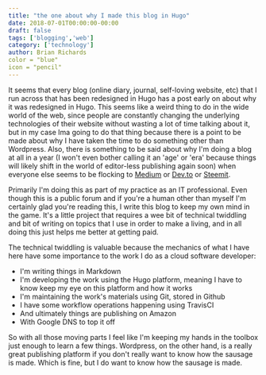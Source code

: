 ```yaml
---
title: "the one about why I made this blog in Hugo"
date: 2018-07-01T00:00:00-00:00
draft: false
tags: ['blogging','web']
category: ['technology']
author: Brian Richards
color = "blue"
icon = "pencil"
---
```


It seems that every blog (online diary, journal, self-loving website, etc) that I run across that has been redesigned in Hugo has a post early on about why it was redesigned in Hugo. This seems like a weird thing to do in the wide world of the web, since people are constantly changing the underlying technologies of their website without wasting a lot of time talking about it, but in my case Ima going to do that thing because there is a point to be made about why I have taken the time to do something other than Wordpress. Also, there is something to be said about why I'm doing a blog at all in a year (I won't even bother calling it an 'age' or 'era' because things will likely shift in the world of editor-less publishing again soon) when everyone else seems to be flocking to [Medium](https://medium.com/) or [Dev.to](https://dev.to/) or [Steemit](https://steemit.com/).

Primarily I'm doing this as part of my practice as an IT professional. Even though this is a public forum and if you're a human other than myself I'm certainly glad you're reading this, I write this blog to keep my own mind in the game. It's a little project that requires a wee bit of technical twiddling and bit of writing on topics that I use in order to make a living, and in all doing this just helps me better at getting paid.

The technical twiddling is valuable because the mechanics of what I have here have some importance to the work I do as a cloud software developer:

* I'm writing things in Markdown
* I'm developing the work using the Hugo platform, meaning I have to know keep my eye on this platform and how it works
* I'm maintaining the work's materials using Git, stored in Github
* I have some workflow operations happening using TravisCI
* And ultimately things are publishing on Amazon
* With Google DNS to top it off

So with all those moving parts I feel like I'm keeping my hands in the toolbox just enough to learn a few things. Wordpress, on the other hand, is a really great publishing platform if you don't really want to know how the sausage is made. Which is fine, but I do want to know how the sausage is made.

